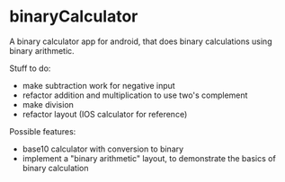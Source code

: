 # binaryCalculator

A binary calculator app for android, that does binary calculations using binary arithmetic.

Stuff to do:

* make subtraction work for negative input
* refactor addition and multiplication to use two's complement
* make division
* refactor layout (IOS calculator for reference)

Possible features:

* base10 calculator with conversion to binary
* implement a "binary arithmetic" layout, to demonstrate the basics of binary calculation




